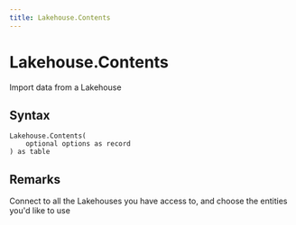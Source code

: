 ```yaml
---
title: Lakehouse.Contents
---
```


# Lakehouse.Contents


Import data from a Lakehouse


## Syntax

```powerquery
Lakehouse.Contents(
    optional options as record
) as table
```


## Remarks

Connect to all the Lakehouses you have access to, and choose the entities you'd like to use


